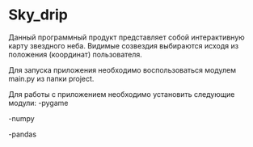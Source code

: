 # Sky_drip
Данный программный продукт представляет собой интерактивную карту звездного неба. Видимые созвездия выбираются исходя из положения (координат) пользователя.

Для запуска приложения необходимо воспользоваться модулем main.py из папки project.

Для работы с приложением необходимо установить следующие модули:
-pygame

-numpy

-pandas
